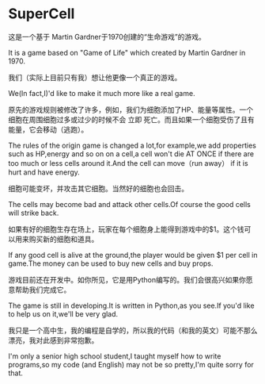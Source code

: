 # SuperCell

这是一个基于 Martin Gardner于1970创建的“生命游戏”的游戏。

It is a game based on "Game of Life" which created by Martin Gardner in 1970.


我们（实际上目前只有我）想让他更像一个真正的游戏。

We(In fact,I)'d like to make it much more like a real game.


原先的游戏规则被修改了许多，例如，我们为细胞添加了HP、能量等属性。一个细胞在周围细胞过多或过少的时候不会 立即 死亡。而且如果一个细胞受伤了且有能量，它会移动（逃跑）。

The rules of the origin game is changed a lot,for example,we add properties such as HP,energy and so on on a cell,a cell won't die AT ONCE if there are too much or less cells around it.And the cell can move（run away） if it is hurt and have energy.


细胞可能变坏，并攻击其它细胞。当然好的细胞也会回击。

The cells may become bad and attack other cells.Of course the good cells will strike back.

如果有好的细胞生存在场上，玩家在每个细胞身上能得到游戏中的$1。这个钱可以用来购买新的细胞和道具。

If any good cell is alive at the ground,the player would be given $1 per cell in game.The money can be used to buy new cells and buy props.


游戏目前还在开发中。如你所见，它是用Python编写的。我们会很高兴如果你愿意帮助我们完成它。

The game is still in developing.It is written in Python,as you see.If you'd like to help us on it,we'll be very glad.


我只是一个高中生，我的编程是自学的，所以我的代码（和我的英文）可能不那么漂亮，我对此感到非常抱歉。

I'm only a senior high school student,I taught myself how to write programs,so my code (and English) may not be so pretty,I'm quite sorry for that.
